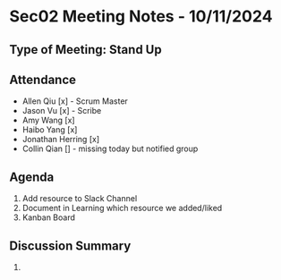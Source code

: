 # Sec02 Meeting Notes - 10/11/2024

## Type of Meeting: Stand Up

## Attendance

- Allen Qiu [x] - Scrum Master
- Jason Vu [x] - Scribe
- Amy Wang [x]
- Haibo Yang [x]
- Jonathan Herring [x]
- Collin Qian [] - missing today but notified group

## Agenda
1. Add resource to Slack Channel
2. Document in Learning which resource we added/liked
3. Kanban Board

## Discussion Summary
1. 
